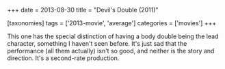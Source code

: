 +++
date = 2013-08-30
title = "Devil's Double (2011)"

[taxonomies]
tags = ['2013-movie', 'average']
categories = ['movies']
+++

This one has the special distinction of having a body double being the
lead character, something I haven\'t seen before. It\'s just sad that
the performance (all them actually) isn\'t so good, and neither is the
story and direction. It\'s a second-rate production.
